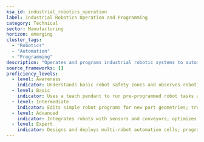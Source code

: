 ```yaml
---
ksa_id: industrial_robotics_operation  
label: Industrial Robotics Operation and Programming  
category: Technical  
sector: Manufacturing  
horizon: emerging  
cluster_tags:  
  - "Robotics"  
  - "Automation"  
  - "Programming"  
description: "Operates and programs industrial robotic systems to automate manufacturing tasks while maintaining safety and efficiency."  
source_frameworks: []  
proficiency_levels:  
  - level: Awareness  
    indicator: Understands basic robot safety zones and observes robotic workcells in operation; identifies common robot types (arm, gantry).  
  - level: Basic  
    indicator: Uses a teach pendant to run pre-programmed robot tasks and make minor adjustments; replaces end-of-arm tooling with guidance.  
  - level: Intermediate  
    indicator: Edits simple robot programs for new part geometries; troubleshoots routine errors or resets; fine-tunes robot parameters for accuracy.  
  - level: Advanced  
    indicator: Integrates robots with sensors and conveyors; optimizes robotic cycle times and paths; mentors technicians on complex programming and preventive maintenance of robots.  
  - level: Expert  
    indicator: Designs and deploys multi-robot automation cells; programs advanced robotics applications (vision guidance, collaborative robots) and establishes plant-wide robotics safety and training standards.  
---
```

